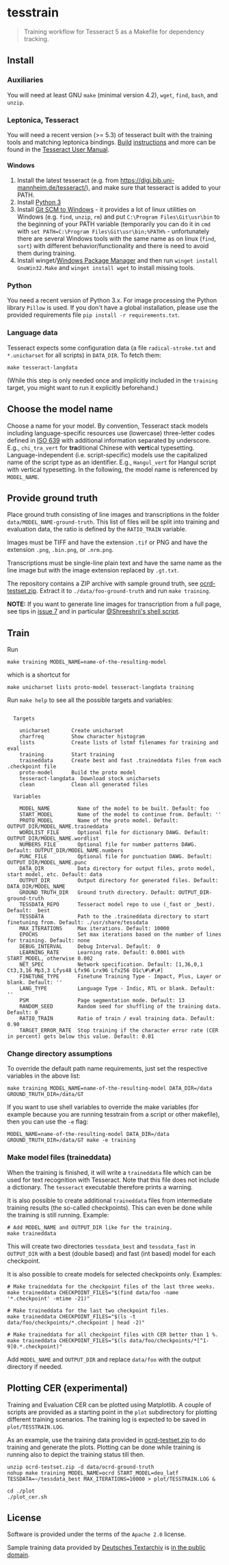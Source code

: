 # tesstrain

> Training workflow for Tesseract 5 as a Makefile for dependency tracking.

## Install

### Auxiliaries

You will need at least GNU `make` (minimal version 4.2), `wget`, `find`, `bash`, and `unzip`.

### Leptonica, Tesseract

You will need a recent version (>= 5.3) of tesseract built with the
training tools and matching leptonica bindings.
[Build](https://tesseract-ocr.github.io/tessdoc/Compiling)
[instructions](https://tesseract-ocr.github.io/tessdoc/Compiling-%E2%80%93-GitInstallation)
and more can be found in the [Tesseract User Manual](https://tesseract-ocr.github.io/tessdoc/).

#### Windows

  1. Install the latest tesseract (e.g. from https://digi.bib.uni-mannheim.de/tesseract/), and make sure that tesseract is added to your PATH.
  2. Install [Python 3](https://www.python.org/downloads/)
  3. Install [Git SCM to Windows](https://gitforwindows.org/) - it provides a lot of linux utilities on Windows (e.g. `find`, `unzip`, `rm`) and put `C:\Program Files\Git\usr\bin` to the beginning of your PATH variable (temporarily you can do it in `cmd` with `set PATH=C:\Program Files\Git\usr\bin;%PATH%` - unfortunately there are several Windows tools with the same name as on linux (`find`, `sort`) with different behavior/functionality and there is need to avoid them during training.
  4. Install winget/[Windows Package Manager](https://github.com/microsoft/winget-cli/releases/) and then run `winget install GnuWin32.Make` and `winget install wget` to install missing tools.

### Python

You need a recent version of Python 3.x. For image processing the Python library `Pillow` is used.
If you don't have a global installation, please use the provided requirements file `pip install -r requirements.txt`.


### Language data

Tesseract expects some configuration data (a file `radical-stroke.txt` and `*.unicharset` for all scripts) in `DATA_DIR`.
To fetch them:

    make tesseract-langdata

(While this step is only needed once and implicitly included in the `training` target,
you might want to run it explicitly beforehand.)


## Choose the model name

Choose a name for your model. By convention, Tesseract stack models including
language-specific resources use (lowercase) three-letter codes defined in
[ISO 639](https://en.wikipedia.org/wiki/List_of_ISO_639-1_codes) with additional
information separated by underscore. E.g., `chi_tra_vert` for **tra**ditional
Chinese with **vert**ical typesetting. Language-independent (i.e. script-specific)
models use the capitalized name of the script type as an identifier. E.g.,
`Hangul_vert` for Hangul script with vertical typesetting. In the following,
the model name is referenced by `MODEL_NAME`.

## Provide ground truth

Place ground truth consisting of line images and transcriptions in the folder
`data/MODEL_NAME-ground-truth`. This list of files will be split into training and
evaluation data, the ratio is defined by the `RATIO_TRAIN` variable.

Images must be TIFF and have the extension `.tif` or PNG and have the
extension `.png`, `.bin.png`, or `.nrm.png`.

Transcriptions must be single-line plain text and have the same name as the
line image but with the image extension replaced by `.gt.txt`.

The repository contains a ZIP archive with sample ground truth, see
[ocrd-testset.zip](./ocrd-testset.zip). Extract it to `./data/foo-ground-truth` and run
`make training`.

**NOTE:** If you want to generate line images for transcription from a full
page, see tips in [issue 7](https://github.com/OCR-D/ocrd-train/issues/7) and
in particular [@Shreeshrii's shell
script](https://github.com/OCR-D/ocrd-train/issues/7#issuecomment-419714852).

## Train

Run

    make training MODEL_NAME=name-of-the-resulting-model


which is a shortcut for

    make unicharset lists proto-model tesseract-langdata training


Run `make help` to see all the possible targets and variables:

<!-- BEGIN-EVAL -w '```' '```' -- make help -->
```

  Targets

    unicharset       Create unicharset
    charfreq         Show character histogram
    lists            Create lists of lstmf filenames for training and eval
    training         Start training
    traineddata      Create best and fast .traineddata files from each .checkpoint file
    proto-model      Build the proto model
    tesseract-langdata  Download stock unicharsets
    clean            Clean all generated files

  Variables

    MODEL_NAME         Name of the model to be built. Default: foo
    START_MODEL        Name of the model to continue from. Default: ''
    PROTO_MODEL        Name of the proto model. Default: OUTPUT_DIR/MODEL_NAME.traineddata
    WORDLIST_FILE      Optional file for dictionary DAWG. Default: OUTPUT_DIR/MODEL_NAME.wordlist
    NUMBERS_FILE       Optional file for number patterns DAWG. Default: OUTPUT_DIR/MODEL_NAME.numbers
    PUNC_FILE          Optional file for punctuation DAWG. Default: OUTPUT_DIR/MODEL_NAME.punc
    DATA_DIR           Data directory for output files, proto model, start model, etc. Default: data
    OUTPUT_DIR         Output directory for generated files. Default: DATA_DIR/MODEL_NAME
    GROUND_TRUTH_DIR   Ground truth directory. Default: OUTPUT_DIR-ground-truth
    TESSDATA_REPO      Tesseract model repo to use (_fast or _best). Default: _best
    TESSDATA           Path to the .traineddata directory to start finetuning from. Default: ./usr/share/tessdata
    MAX_ITERATIONS     Max iterations. Default: 10000
    EPOCHS             Set max iterations based on the number of lines for training. Default: none
    DEBUG_INTERVAL     Debug Interval. Default:  0
    LEARNING_RATE      Learning rate. Default: 0.0001 with START_MODEL, otherwise 0.002
    NET_SPEC           Network specification. Default: [1,36,0,1 Ct3,3,16 Mp3,3 Lfys48 Lfx96 Lrx96 Lfx256 O1c\#\#\#]
    FINETUNE_TYPE      Finetune Training Type - Impact, Plus, Layer or blank. Default: ''
    LANG_TYPE          Language Type - Indic, RTL or blank. Default: ''
    PSM                Page segmentation mode. Default: 13
    RANDOM_SEED        Random seed for shuffling of the training data. Default: 0
    RATIO_TRAIN        Ratio of train / eval training data. Default: 0.90
    TARGET_ERROR_RATE  Stop training if the character error rate (CER in percent) gets below this value. Default: 0.01
```

<!-- END-EVAL -->

### Change directory assumptions

To override the default path name requirements, just set the respective variables in the above list:

    make training MODEL_NAME=name-of-the-resulting-model DATA_DIR=/data GROUND_TRUTH_DIR=/data/GT

If you want to use shell variables to override the make variables (for example because
you are running tesstrain from a script or other makefile), then you can use the `-e` flag:

    MODEL_NAME=name-of-the-resulting-model DATA_DIR=/data GROUND_TRUTH_DIR=/data/GT make -e training

### Make model files (traineddata)

When the training is finished, it will write a `traineddata` file which can be used
for text recognition with Tesseract. Note that this file does not include a
dictionary. The `tesseract` executable therefore prints a warning.

It is also possible to create additional `traineddata` files from intermediate
training results (the so-called checkpoints). This can even be done while the
training is still running. Example:

    # Add MODEL_NAME and OUTPUT_DIR like for the training.
    make traineddata

This will create two directories `tessdata_best` and `tessdata_fast` in `OUTPUT_DIR`
with a best (double based) and fast (int based) model for each checkpoint.

It is also possible to create models for selected checkpoints only. Examples:

    # Make traineddata for the checkpoint files of the last three weeks.
    make traineddata CHECKPOINT_FILES="$(find data/foo -name '*.checkpoint' -mtime -21)"

    # Make traineddata for the last two checkpoint files.
    make traineddata CHECKPOINT_FILES="$(ls -t data/foo/checkpoints/*.checkpoint | head -2)"

    # Make traineddata for all checkpoint files with CER better than 1 %.
    make traineddata CHECKPOINT_FILES="$(ls data/foo/checkpoints/*[^1-9]0.*.checkpoint)"

Add `MODEL_NAME` and `OUTPUT_DIR` and replace `data/foo` with the output directory if needed.

## Plotting CER (experimental)

Training and Evaluation CER can be plotted using Matplotlib. A couple of scripts are provided
as a starting point in the `plot` subdirectory for plotting different training scenarios. The training
log is expected to be saved in `plot/TESSTRAIN.LOG`.

As an example, use the training data provided in 
[ocrd-testset.zip](./ocrd-testset.zip) to do training and generate the plots.
Plotting can be done while training is running also to depict the training status till then.
```
unzip ocrd-testset.zip -d data/ocrd-ground-truth
nohup make training MODEL_NAME=ocrd START_MODEL=deu_latf TESSDATA=~/tessdata_best MAX_ITERATIONS=10000 > plot/TESSTRAIN.LOG &
```
```
cd ./plot
./plot_cer.sh 
```

## License

Software is provided under the terms of the `Apache 2.0` license.

Sample training data provided by [Deutsches Textarchiv](https://deutschestextarchiv.de) is [in the public domain](http://creativecommons.org/publicdomain/mark/1.0/).
